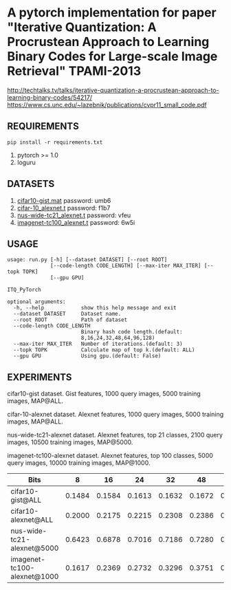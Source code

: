 # A pytorch implementation for paper "Iterative Quantization: A Procrustean Approach to Learning Binary Codes for Large-scale Image Retrieval" TPAMI-2013

http://techtalks.tv/talks/iterative-quantization-a-procrustean-approach-to-learning-binary-codes/54217/
https://www.cs.unc.edu/~lazebnik/publications/cvpr11_small_code.pdf

## REQUIREMENTS
`pip install -r requirements.txt`

1. pytorch >= 1.0
2. loguru

## DATASETS
1. [cifar10-gist.mat](https://pan.baidu.com/s/1qE9KiAOTNs5ORn_WoDDwUg) password: umb6
2. [cifar-10_alexnet.t](https://pan.baidu.com/s/1ciJIYGCfS3m0marQvatNjQ) password: f1b7
3. [nus-wide-tc21_alexnet.t](https://pan.baidu.com/s/1YglFwoxB-3j7xTEyAc8ykw) password: vfeu
4. [imagenet-tc100_alexnet.t](https://pan.baidu.com/s/1ayv4wdtCOzEDsJy01SjRew) password: 6w5i

## USAGE
```
usage: run.py [-h] [--dataset DATASET] [--root ROOT]
              [--code-length CODE_LENGTH] [--max-iter MAX_ITER] [--topk TOPK]
              [--gpu GPU]

ITQ_PyTorch

optional arguments:
  -h, --help            show this help message and exit
  --dataset DATASET     Dataset name.
  --root ROOT           Path of dataset
  --code-length CODE_LENGTH
                        Binary hash code length.(default:
                        8,16,24,32,48,64,96,128)
  --max-iter MAX_ITER   Number of iterations.(default: 3)
  --topk TOPK           Calculate map of top k.(default: ALL)
  --gpu GPU             Using gpu.(default: False)
```

## EXPERIMENTS
cifar10-gist dataset. Gist features, 1000 query images, 5000 training images, MAP@ALL.

cifar-10-alexnet dataset. Alexnet features, 1000 query images, 5000 training images, MAP@ALL.

nus-wide-tc21-alexnet dataset. Alexnet features, top 21 classes, 2100 query images, 10500 training images, MAP@5000.

imagenet-tc100-alexnet dataset. Alexnet features, top 100 classes, 5000 query images, 10000 training images, MAP@1000.

   Bits     | 8 | 16 | 24 | 32 | 48 | 64 | 96 | 128 
   ---        |   ---  |   ---   |   ---   |   ---   |   ---   |   ---   |   ---   |   ---   
  cifar10-gist@ALL  | 0.1484 | 0.1584 | 0.1613 | 0.1632 | 0.1672 | 0.1688 | 0.1726  | 0.1749
  cifar10-alexnet@ALL | 0.2000 | 0.2175 | 0.2215 | 0.2308 | 0.2386 | 0.2490 | 0.2551 | 0.2623
  nus-wide-tc21-alexnet@5000 | 0.6423 | 0.6878 | 0.7016 | 0.7186 | 0.7280 | 0.7389 | 0.7500 | 0.7539
  imagenet-tc100-alexnet@1000 | 0.1617 | 0.2369 | 0.2732 | 0.3296 | 0.3751 | 0.4076 | 0.4418 | 0.4554

